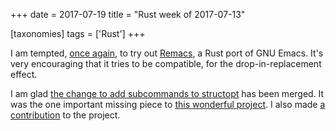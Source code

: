 +++
date = 2017-07-19
title = "Rust week of 2017-07-13"

[taxonomies]
tags = ['Rust']
+++

I am tempted, [once again], to try out [Remacs], a Rust port of GNU
Emacs. It\'s very encouraging that it tries to be compatible, for the
drop-in-replacement effect.

I am glad [the change to add subcommands to structopt] has been merged.
It was the one important missing piece to [this wonderful project]. I
also made [a contribution] to the project.

  [once again]: http://tshepang.net/rust-week-of-2017-01-06
  [Remacs]: https://github.com/Wilfred/remacs
  [the change to add subcommands to structopt]: https://github.com/TeXitoi/structopt/pull/17
  [this wonderful project]: https://github.com/TeXitoi/structopt
  [a contribution]: https://github.com/TeXitoi/structopt/pull/19
